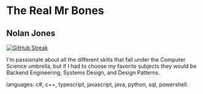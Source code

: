 <h1>The Real Mr Bones</h1>
<h2>Nolan Jones</h2

[![GitHub Streak](https://streak-stats.demolab.com/?user=TheRealMrBones)](https://git.io/streak-stats)

I'm passionate about all the different skills that fall under the Computer Science umbrella, but if I had to choose my favorite subjects they would be Backend Engineering, Systems Design, and Design Patterns.

languages: c#, c++, typescript, javascript, java, python, sql, powershell. 
